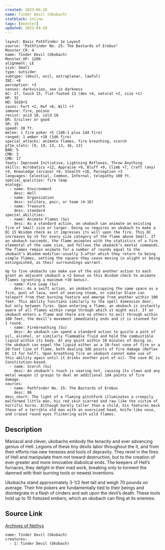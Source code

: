 ```yaml
---
created: 2023-04-28
name: Tinder Devil (Ukobach)
statblock: inline
tags: [monster]
updated: 2023-04-28
---
```

```statblock
layout: Basic Pathfinder 1e Layout
source: "Pathfinder No. 25: The Bastards of Erebus"
Monster_CR: 4
name: Tinder Devil (Ukobach)
Monster_XP: 1200
alignment: LE
size: Small
type: outsider
subtype: (devil, evil, extraplanar, lawful)
INI: +8
perception: +3
senses: darkvision, see in darkness
AC: 17, touch 15, flat-footed 13 (dex +4, natural +2, size +1)
HP: 32
HD: 5d10+5
saves: Fort +2, Ref +8, Will +7
immune: fire, poison
resist: acid 10, cold 10
DR: 5/silver or good
SR: 15
speed: 30 ft.
melee: 1 fire poker +5 (1d6-1 plus 1d4 fire)
ranged: 1 ember +10 (1d6 fire)
special_attacks: animate flames, fire breathing, scorch
pf1e_stats: [9, 19, 13, 13, 16, 13]
BAB: 5
CMB: 3
CMD: 17
feats: Improved Initiative, Lightning Reflexes, Throw Anything
skills: Acrobatics +12, Appraise +9, Bluff +9, Climb +7, Craft (any) +9, Knowledge (arcana) +9, Stealth +16, Perception +3
languages: Celestial, Common, Infernal, telepathy 100 ft.
special_qualities: fire leap
ecology:
  - name: Environment
    desc: Hell
  - name: Organisation
    desc: solitary, pair, or team (4-16)
  - name: Treasure
    desc: standard
special_abilities:
  - name: Animate Flames (Su)
    desc: As a standard action, an ukobach can animate an existing fire of Small size or larger. Doing so requires an ukobach to make a DC 15 Wisdom check as it impresses its will upon the fire. This DC increases by +5 for every size category of the flame above Small. If an ukobach succeeds, the flame animates with the statistics of a fire elemental of the same size, and follows the ukobach’s mental commands. The flames remain animate for a number of rounds equal to the ukobach’s Wisdom modifier-usually 3-after which they return to being simple flames, setting the square they cease moving in alight or being extinguished, as their surroundings warrant.

Up to five ukobachs can make use of the aid another action to each grant an adjacent ukobach a +2 bonus on this Wisdom check to animate flames (granting a maximum +10 bonus).
  - name: Fire Leap (Su)
    desc: As a swift action, an ukobach occupying the same space as a fire, pool of lava, vent of searing steam, or similar blaze can teleport from that burning feature and emerge from another within 100 feet. This ability functions similarly to the spell dimension door, but only between fires. Upon entering a flame, an ukobach is instantly aware of all flames within range through which it might exit. If an ukobach enters a flame and there are no others to exit through within 100 feet, the devil’s movement immediately ends and it is stunned for 1 round.
  - name: Firebreathing (Su)
    desc: An ukobach can spend a standard action to guzzle a pint of oil, alcohol, or similarly flammable fluid and hold the combustible liquid within its body. At any point within 10 minutes of doing so, the ukobach can expel the liquid either as a 10-foot cone of fire or a 20-foot line of flame, both dealing 3d6 points of fire damage (Reflex DC 13 for half). Upon breathing fire an ukobach cannot make use of this ability again until it drinks another pint of oil. The save DC is Constitution-based.
  - name: Scorch (Su)
    desc: An ukobach’s touch is searing hot, causing its claws and any metal weapon it grasps to deal an additional 1d4 points of fire damage.
sources:
  - name: Pathfinder No. 25: The Bastards of Erebus
    desc: 86
desc_short: The light of a flaming pitchfork illuminates a creepily malformed little man, his red skin scarred and raw like the victim of horrific burns. Although barely taller than a child, his features mock those of a terrible old man with an oversized head, knife-like nose, and crazed round eyes flickering with wild flames.
```
## Description
Maniacal and clever, ukobachs embody the tenacity and ever advancing genius of Hell. Legions of these tiny devils labor throughout the it, and from their efforts rise new heresies and tools of depravity. They revel in the fires of Hell and manipulate them not toward destruction, but to the creation of ever greater and more innovative diabolical ends. The keepers of Hell’s furnaces, they delight in their mad work, breaking only to torment the damned with their burning tools or newest inventions.

Ukobachs stand approximately 3-1/2 feet tall and weigh 70 pounds on average. Their fire pokers are fundamentally tied to their beings and disintegrate in a flash of cinders and ash upon the devil’s death. These tools hold up to 10 fistsized embers, which an ukobach can fling at its enemies.
## Source Link
[Archives of Nethys](https://aonprd.com/MonsterDisplay.aspx?ItemName=Tinder%20Devil%20(Ukobach))
```encounter-table
name: Tinder Devil (Ukobach)
creatures:
  - 1: Tinder Devil (Ukobach)
```
